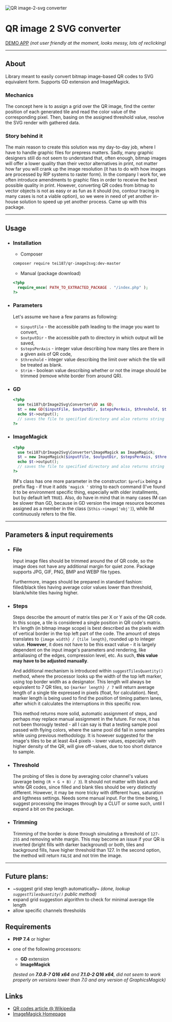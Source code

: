 ![QR image-2-svg converter](https://repository-images.githubusercontent.com/457393906/2829ff00-7eb6-45f5-871f-be9eec7e0576)

# **QR image 2 SVG converter**

[DEMO APP](https://qrgen.xowergs.wirt16.bhlink.pl) *(not user friendly at the moment, looks messy, lots of reclicking)*

---

## **About**
Library meant to easily convert bitmap image-based QR codes to SVG equivalent form. Supports GD extension and ImageMagick.

### **Mechanics**
The concept here is to assign a grid over the QR image, find the center position of each generated tile and read the color value of the corresponding pixel. Then, basing on the assigned threshold value, resolve the SVG render with gathered data.

### **Story behind it**
The main reason to create this solution was my day-to-day job, where I have to handle graphic files for prepress matters. Sadly, many graphic designers still do not seem to understand that, often enough, bitmap images will offer a lower quality than their vector alternatives in print, not matter how far you will crank up the image resolution (it has to do with how images are processed by RIP systems to raster form). In the company I work for, we often introduce amendments to graphic files in order to receive the best possible quality in print. However, converting QR codes from bitmap to vector objects is not as easy or as fun as it should (no, contour tracing in many cases is not a viable option), so we were in need of yet another in-house solution to speed up yet another process. Came up with this package.

---

## **Usage**

* ### **Installation**
  * Composer
  ```sh
  composer require tei187/qr-image2svg:dev-master
  ```
  * Manual (package download)
  ```php
  <?php
    require_once( PATH_TO_EXTRACTED_PACKAGE . "/index.php" );
  ?>
  ```

* ### **Parameters**
  Let's assume we have a few params as following:
  * `$inputFile` - the accessible path leading to the image you want to convert,
  * `$outputDir` - the accessible path to directory in which output will be saved,
  * `$stepsPerAxis` - integer value describing how many tiles are there in a given axis of QR code,
  * `$threshold` - integer value describing the limit over which the tile will be treated as blank.
  * `$trim` - boolean value describing whether or not the image should be trimmed (remove white border from around QR).

* ### **GD**
  ```php
  <?php
    use tei187\QrImage2Svg\Converter\GD as GD;
    $t = new GD($inputFile, $outputDir, $stepsPerAxis, $threshold, $trim);
    echo $t->output();
    // saves the file to specified directory and also returns string with SVG.
  ?>
  ```
* ### **ImageMagick**
  ```php
  <?php
    use tei187\QrImage2Svg\Converter\ImageMagick as ImageMagick;
    $t = new ImageMagick($inputFile, $outputDir, $stepsPerAxis, $threshold, $trim, $prefix);
    echo $t->output();
    // saves the file to specified directory and also returns string with SVG.
  ?>
  ```
  IM's class has one more parameter in the constructor: `$prefix` being a prefix flag - if true it adds `'magick '` string to each command (I've found it to be environment specific thing, especially with older installments, but by default left `TRUE`). Also, do have in mind that in many cases IM can be slower than GD, because in GD version the image resource becomes assigned as a member in the class (`$this->image['obj']`), while IM continuously refers to the file.

---

## **Parameters & input requirements**
* ### **File**

  Input image files should be trimmed around the of QR code, so the image does not have any additional margin for quiet zone. Package supports JPG, GIF, PNG, BMP and WEBP file types.
  
  Furthermore, images should be prepared in standard fashion: filled/black tiles having average color values lower than threshold, blank/white tiles having higher.

* ### **Steps**

  Steps describe the amount of matrix tiles per X or Y axis of the QR code. In this scope, a tile is considered a single position in QR code's matrix. It's length (in bitmap image scope) is best described as the pixels width of vertical border in the top left part of the code. The amount of steps translates to `{image width} / {tile length}`, rounded up to integer value. **However**, it does not have to be this exact value - it is largely dependent on the input image's parameters and rendering, like antialiasing of the edges, compression level, etc. As such, **this value may have to be adjusted manually**.

  And additional mechanism is introduced within `suggestTilesQuantity()` method, where the processor looks up the width of the top left marker, using top border width as a designator. This length will always be equivalent to 7 QR tiles, so `{marker length} / 7` will return average length of a single tile expressed in pixels (float, for calculation). Next, marker length is being used to find the position of timing pattern lanes, after which it calculates the interruptions in this specific row. 

  This method returns more solid, automatic assignment of steps, and perhaps may replace manual assignment in the future. For now, it has not been thorougly tested - all I can say is that a testing sample pool passed with flying colors, where the same pool did fail in some samples while using previous methodology. It is however suggested for the image's tiles to be at least 4x4 pixels - lower values, especially with higher density of the QR, will give off-values, due to too short distance to sample.

* ### **Threshold**

  The probing of tiles is done by averaging color channel's values (average being `(R + G + B) / 3`). It should not matter with black and white QR codes, since filled and blank tiles should be very distinctly different. However, it may be more tricky with different hues, saturation and ligthness settings. Needs some manual input. For the time being, I suggest processing the images through by a CLUT or some such, until I expand a bit on the package.

* ### **Trimming**

  Trimming of the border is done through simulating a threshold of `127-255` and removing white margin. This may become an issue if your QR is inverted (bright fills with darker background) or both, tiles and background fills, have higher threshold than 127. In the second option, the method will return `FALSE` and not trim the image.

---

## **Future plans:**
* ~suggest grid step length automatically~ *(done, lookup `suggestTilesQuantity()` public method)*
* expand grid suggestion algorithm to check for minimal average tile length
* allow specific channels thresholds

## **Requirements**
* **PHP 7.4** or higher
* one of the following processors:
  * **GD** extension
  * **ImageMagick** 
  
  *(tested on **7.0.8-7 Q16 x64** and **7.1.0-2 Q16 x64**, did not seem to work properly on versions lower than 7.0 and any version of GraphicsMagick)*

## **Links**
* [QR codes article @ Wikipedia](https://en.wikipedia.org/wiki/QR_code)
* [ImageMagick Homepage](https://imagemagick.org/)
